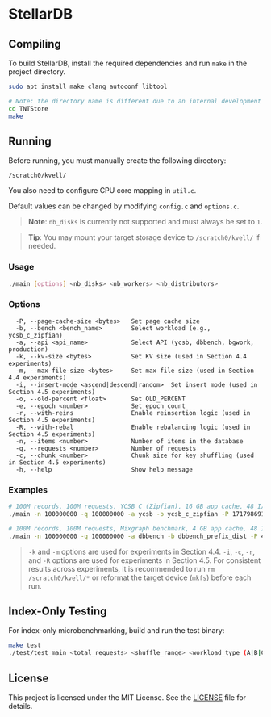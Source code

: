 # StellarDB

## Compiling

To build StellarDB, install the required dependencies and run `make` in the project directory.

```bash
sudo apt install make clang autoconf libtool

# Note: the directory name is different due to an internal development nickname.
cd TNTStore
make
```

## Running

Before running, you must manually create the following directory:

```
/scratch0/kvell/
```

You also need to configure CPU core mapping in `util.c`.

Default values can be changed by modifying `config.c` and `options.c`.

> **Note**: `nb_disks` is currently not supported and must always be set to `1`.

> **Tip**: You may mount your target storage device to `/scratch0/kvell/` if needed.

### Usage

```bash
./main [options] <nb_disks> <nb_workers> <nb_distributors>
```

### Options

```
  -P, --page-cache-size <bytes>   Set page cache size
  -b, --bench <bench_name>        Select workload (e.g., ycsb_c_zipfian)
  -a, --api <api_name>            Select API (ycsb, dbbench, bgwork, production)
  -k, --kv-size <bytes>           Set KV size (used in Section 4.4 experiments)
  -m, --max-file-size <bytes>     Set max file size (used in Section 4.4 experiments)
  -i, --insert-mode <ascend|descend|random>  Set insert mode (used in Section 4.5 experiments)
  -o, --old-percent <float>       Set OLD_PERCENT
  -e, --epoch <number>            Set epoch count
  -r, --with-reins                Enable reinsertion logic (used in Section 4.5 experiments)
  -R, --with-rebal                Enable rebalancing logic (used in Section 4.5 experiments)
  -n, --items <number>            Number of items in the database
  -q, --requests <number>         Number of requests
  -c, --chunk <number>            Chunk size for key shuffling (used in Section 4.5 experiments)
  -h, --help                      Show help message
```

### Examples

```bash
# 100M records, 100M requests, YCSB C (Zipfian), 16 GB app cache, 48 I/O workers, 12 distributors
./main -n 100000000 -q 100000000 -a ycsb -b ycsb_c_zipfian -P 17179869184 1 48 12

# 100M records, 100M requests, Mixgraph benchmark, 4 GB app cache, 48 I/O workers, 12 distributors
./main -n 100000000 -q 100000000 -a dbbench -b dbbench_prefix_dist -P 4294967296 1 48 12
```

> `-k` and `-m` options are used for experiments in Section 4.4.
> `-i`, `-c`, `-r`, and `-R` options are used for experiments in Section 4.5.
> For consistent results across experiments, it is recommended to run `rm /scratch0/kvell/*` or reformat the target device (`mkfs`) before each run.

## Index-Only Testing

For index-only microbenchmarking, build and run the test binary:

```bash
make test
./test/test_main <total_requests> <shuffle_range> <workload_type (A|B|C)> <num_threads>
```

## License

This project is licensed under the MIT License. See the [LICENSE](LICENSE) file for details.

